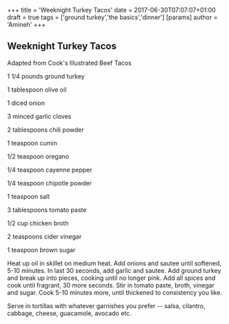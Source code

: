 +++
title = 'Weeknight Turkey Tacos'
date = 2017-06-30T07:07:07+01:00
draft = true
tags = ['ground turkey','the basics','dinner']
[params]
    author = 'Amineh'
+++
## Weeknight Turkey Tacos

Adapted from Cook's Illustrated Beef Tacos

1 1/4 pounds ground turkey

1 tablespoon olive oil

1 diced onion

3 minced garlic cloves

2 tablespoons chili powder

1 teaspoon cumin

1/2 teaspoon oregano

1/4 teaspoon cayenne pepper

1/4 teaspoon chipotle powder

1 teaspoon salt

3 tablespoons tomato paste

1/2 cup chicken broth

2 teaspoons cider vinegar

1 teaspoon brown sugar

Heat up oil in skillet on medium heat.  Add onions and sautee until softened, 5-10 minutes.  In last 30 seconds, add garlic and sautee.  Add ground turkey and break up into pieces, cooking until no longer pink.   Add all spices and cook until fragrant, 30 more seconds.  Stir in tomato paste, broth, vinegar and sugar.  Cook 5-10 minutes more, until thickened to consistency you like.

Serve in tortillas with whatever garnishes you prefer -- salsa, cilantro, cabbage, cheese, guacamole, avocado etc.

